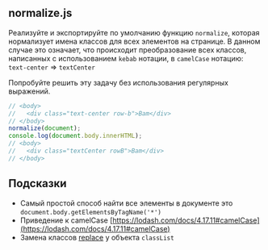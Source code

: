 ## normalize.js

Реализуйте и экспортируйте по умолчанию функцию `normalize`, которая нормализует имена классов для всех элементов на странице. В данном случае это означает, что происходит преобразование всех классов, написанных с использованием `kebab` нотации, в `camelCase` нотацию: `text-center` => `textCenter`

Попробуйте решить эту задачу без использования регулярных выражений.

```js
// <body>
//   <div class="text-center row-b">Bam</div>
// </body>
normalize(document);
console.log(document.body.innerHTML);
// <body>
//   <div class="textCenter rowB">Bam</div>
// </body>
```

## Подсказки

* Самый простой способ найти все элементы в документе это `document.body.getElementsByTagName('*')`
* Приведение к camelCase [https://lodash.com/docs/4.17.11#camelCase](https://lodash.com/docs/4.17.11#camelCase)
* Замена классов [replace](https://developer.mozilla.org/en-US/docs/Web/API/Element/classList#Methods) у объекта `classList`
